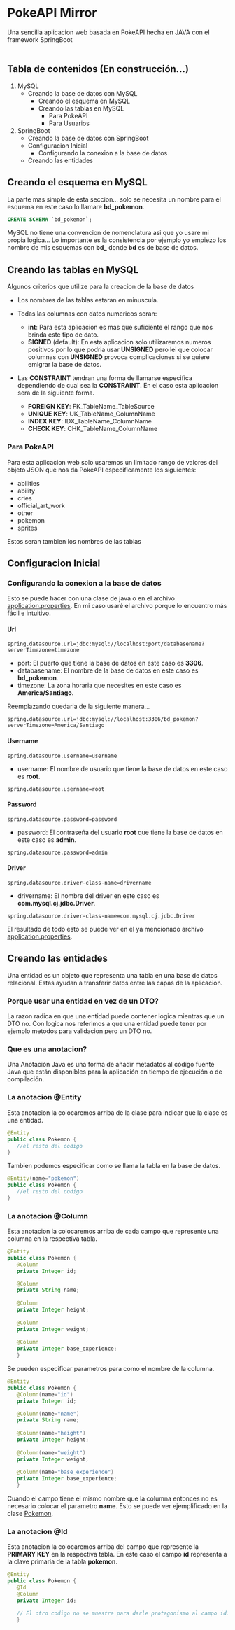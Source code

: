 # PokeAPI Mirror

Una sencilla aplicacion web basada en PokeAPI hecha en JAVA con el framework SpringBoot<br/>
<br/>
## Tabla de contenidos (En construcción...)

1. MySQL
   - Creando la base de datos con MySQL
     - Creando el esquema en MySQL
     - Creando las tablas en MySQL
       - Para PokeAPI
       - Para Usuarios
2. SpringBoot
   - Creando la base de datos con SpringBoot
   - Configuracion Inicial
     - Configurando la conexion a la base de datos
   - Creando las entidades

## Creando el esquema en MySQL<br/>
La parte mas simple de esta seccion... solo se necesita un nombre para el esquema en este caso lo llamare **bd_pokemon**.
```sql
CREATE SCHEMA `bd_pokemon`;
```
MySQL no tiene una convencion de nomenclatura asi que yo usare mi propia logica...
Lo importante es la consistencia por ejemplo yo empiezo los nombre de mis esquemas con **bd_** donde **bd** es de base de datos.
## Creando las tablas en MySQL<br/>
Algunos criterios que utilize para la creacion de la base de datos
- Los nombres de las tablas estaran en minuscula.
- Todas las columnas con datos numericos seran:
  - **int**: Para esta aplicacion es mas que suficiente el rango que nos brinda este tipo de dato.
  - **SIGNED** (default): En esta aplicacion solo utilizaremos numeros positivos por lo que podria usar **UNSIGNED** pero lei que colocar columnas con **UNSIGNED** provoca complicaciones si se quiere emigrar la base de datos.
- Las **CONSTRAINT** tendran una forma de llamarse especifica dependiendo de cual sea la **CONSTRAINT**. En el caso esta aplicacion sera de la siguiente forma.

  - **FOREIGN KEY**: FK_TableName_TableSource
  - **UNIQUE KEY**: UK_TableName_ColumnName
  - **INDEX KEY**: IDX_TableName_ColumnName
  - **CHECK KEY**: CHK_TableName_ColumnName

### Para PokeAPI
Para esta aplicacion web solo usaremos un limitado rango de valores del objeto JSON que nos da PokeAPI especificamente los siguientes:

- abilities
- ability
- cries
- official_art_work
- other
- pokemon
- sprites

Estos seran tambien los nombres de las tablas  

## Configuracion Inicial

### Configurando la conexion a la base de datos

Esto se puede hacer con una clase de java o en el archivo [application.properties](src/main/resources/application.properties). En mi caso usaré el archivo porque lo encuentro más fácil e intuitivo.

#### Url

```
spring.datasource.url=jdbc:mysql://localhost:port/databasename?serverTimezone=timezone
```
- port: El puerto que tiene la base de datos en este caso es **3306**.
- databasename: El nombre de la base de datos en este caso es **bd_pokemon**.
- timezone: La zona horaria que necesites en este caso es **America/Santiago**.

Reemplazando quedaria de la siguiente manera...
```
spring.datasource.url=jdbc:mysql://localhost:3306/bd_pokemon?serverTimezone=America/Santiago
```

#### Username

```
spring.datasource.username=username
```
- username: El nombre de usuario que tiene la base de datos en este caso es **root**.

```
spring.datasource.username=root
```

#### Password

```
spring.datasource.password=password
```
- password: El contraseña del usuario **root** que tiene la base de datos en este caso es **admin**.

```
spring.datasource.password=admin
```

#### Driver

```
spring.datasource.driver-class-name=drivername
```
- drivername: El nombre del driver en este caso es **com.mysql.cj.jdbc.Driver**.

```
spring.datasource.driver-class-name=com.mysql.cj.jdbc.Driver
```

El resultado de todo esto se puede ver en el ya mencionado archivo [application.properties](src/main/resources/application.properties).

## Creando las entidades

Una entidad es un objeto que representa una tabla en una base de datos relacional. Estas ayudan a transferir datos entre las capas de la aplicacion.


### Porque usar una entidad en vez de un DTO?

La razon radica en que una entidad puede contener logica mientras que un DTO no. Con logica nos referimos a que una entidad puede tener por ejemplo metodos para validacion pero un DTO no.


### Que es una anotacion?

Una Anotación Java es una forma de añadir metadatos al código fuente Java que están disponibles para la aplicación en tiempo de ejecución o de compilación.


### La anotacion @Entity

Esta anotacion la colocaremos arriba de la clase para indicar que la clase es una entidad.

```java
@Entity
public class Pokemon {
   //el resto del codigo
}
```
Tambien podemos especificar como se llama la tabla en la base de datos.

```java
@Entity(name="pokemon")
public class Pokemon {
   //el resto del codigo
}
```

### La anotacion @Column

Esta anotacion la colocaremos arriba de cada campo que represente una columna en la respectiva tabla.

```java
@Entity
public class Pokemon {
   @Column
   private Integer id;

   @Column
   private String name;
   
   @Column
   private Integer height;
   
   @Column
   private Integer weight;
   
   @Column
   private Integer base_experience;
   }
```

Se pueden especificar parametros para como el nombre de la columna.

```java
@Entity
public class Pokemon {
   @Column(name="id")
   private Integer id;

   @Column(name="name")
   private String name;
   
   @Column(name="height")
   private Integer height;
   
   @Column(name="weight")
   private Integer weight;
   
   @Column(name="base_experience")
   private Integer base_experience;
   }
```
Cuando el campo tiene el mismo nombre que la columna entonces no es necesario colocar el parametro **name**. Esto se puede ver ejemplificado en la clase [Pokemon](src/main/java/com/example/PokemonAPI/model/dto/Pokemon.java).

### La anotacion @Id

Esta anotacion la colocaremos arriba del campo que represente la **PRIMARY KEY** en la respectiva tabla. En este caso el campo **id** representa a la clave primaria de la tabla **pokemon**.

```java
@Entity
public class Pokemon {
   @Id
   @Column
   private Integer id;

   // El otro codigo no se muestra para darle protagonismo al campo id.
   }
```
